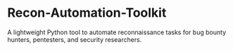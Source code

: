 # Recon-Automation-Toolkit
A lightweight Python tool to automate reconnaissance tasks for bug bounty hunters, pentesters, and security researchers.
